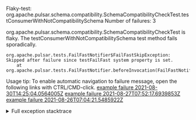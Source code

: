         
Flaky-test: org.apache.pulsar.schema.compatibility.SchemaCompatibilityCheckTest.testConsumerWithNotCompatibilitySchema
Number of failures: 3

org.apache.pulsar.schema.compatibility.SchemaCompatibilityCheckTest is flaky. The testConsumerWithNotCompatibilitySchema test method fails sporadically.

```
org.apache.pulsar.tests.FailFastNotifier$FailFastSkipException: Skipped after failure since testFailFast system property is set.
	at org.apache.pulsar.tests.FailFastNotifier.beforeInvocation(FailFastNotifier.java:88)

```

Usage tip: To enable automatic navigation to failure message, open the following links with CTRL/CMD-click.
[example failure 2021-08-30T14:25:04.0564005Z](https://github.com/apache/pulsar/runs/3462661639?check_suite_focus=true#step:9:971)
[example failure 2021-08-27T07:52:17.6939853Z](https://github.com/apache/pulsar/runs/3440855061?check_suite_focus=true#step:9:984)
[example failure 2021-08-26T07:04:21.5485922Z](https://github.com/apache/pulsar/runs/3429892062?check_suite_focus=true#step:9:944)


<details>
<summary>Full exception stacktrace</summary>
<code><pre>
org.apache.pulsar.tests.FailFastNotifier$FailFastSkipException: Skipped after failure since testFailFast system property is set.
	at org.apache.pulsar.tests.FailFastNotifier.beforeInvocation(FailFastNotifier.java:88)

</pre></code>
</details>

